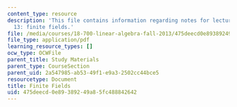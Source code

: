 ```yaml
---
content_type: resource
description: 'This file contains information regarding notes for lectures 8, 10 and
  13: finite fields.'
file: /media/courses/18-700-linear-algebra-fall-2013/475deecd0e89389249a85fc488842642_MIT18_700F13_finite_fields.pdf
file_type: application/pdf
learning_resource_types: []
ocw_type: OCWFile
parent_title: Study Materials
parent_type: CourseSection
parent_uid: 2a547985-ab53-49f1-e9a3-2502cc44bce5
resourcetype: Document
title: Finite Fields
uid: 475deecd-0e89-3892-49a8-5fc488842642
---
```

